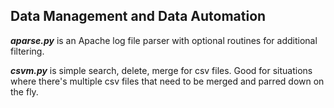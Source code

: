 ## Data Management and Data Automation </h4></th>

***aparse.py*** is an Apache log file parser with optional routines for additional filtering.

***csvm.py*** is simple search, delete, merge for csv files.  Good for situations where there's multiple csv files that need to be merged and parred down on the fly.    

